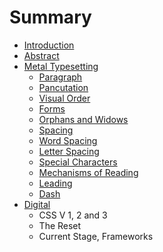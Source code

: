 # Summary

* [Introduction](README.md)
* [Abstract](abstract.md)
* [Metal Typesetting](metal_typesetting.md)
   * [Paragraph](paragraph.md)
   * [Pancutation](pancutation.md)
   * [Visual Order](visual_order.md)
   * [Forms](forms.md)
   * [Orphans and Widows](orphans_and_widows.md)
   * [Spacing](spacing.md)
   * [Word Spacing](word_spacing.md)
   * [Letter Spacing](letter_spacing.md)
   * [Special Characters](special_characters.md)
   * [Mechanisms of Reading](mechanisms_of_reading.md)
   * [Leading](leading.md)
   * [Dash](dash.md)
* [Digital](digital.md)
   * CSS V 1, 2 and 3
   * The Reset
   * Current Stage, Frameworks 

